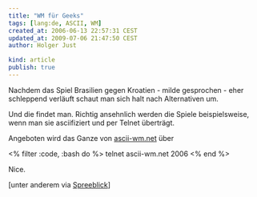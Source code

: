 ```yaml
---
title: "WM für Geeks"
tags: [lang:de, ASCII, WM]
created_at: 2006-06-13 22:57:31 CEST
updated_at: 2009-07-06 21:47:50 CEST
author: Holger Just

kind: article
publish: true
---
```


Nachdem das Spiel Brasilien gegen Kroatien - milde gesprochen - eher schleppend verläuft schaut man sich halt nach Alternativen um.

Und die findet man. Richtig ansehnlich werden die Spiele beispielsweise, wenn man sie asciifiziert und per Telnet überträgt.

Angeboten wird das Ganze von [ascii-wm.net](http://www.ascii-wm.net) über

<% filter :code, :bash do %>
telnet ascii-wm.net 2006
<% end %>

Nice.

[unter anderem via [Spreeblick](http://www.spreeblick.com/2006/06/11/ascii-wm/)]